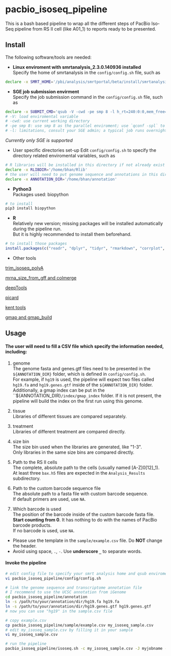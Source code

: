 # pacbio_isoseq_pipeline
This is a bash based pipeline to wrap all the different steps of PacBio Iso-Seq pipeline from RS II cell (like A01_1) to reports ready to be presented.

## Install
The following software/tools are needed: <br>

-  **Linux enviroment with smrtanalysis_2.3.0.140936 installed**<br>
Specify the home of smrtanalysis in the `config/config.sh` file, such as 
```bash
declare -x SMRT_HOME='/pbi/analysis/smrtportal/beta/install/smrtanalysis_2.3.0.140936'
```

-  **SGE job submission envirment**<br>
Specify the job submission command in the `config/config.sh` file, such as
```bash
declare -x SUBMIT_CMD='qsub -V -cwd -pe smp 8 -l h_rt=240:0:0,mem_free=8G'
# -V: load enviromental variable
# -cwd: use current working directory 
# -pe smp 8: use smp 8 as the parallel enviroment; use `qconf -spl` to list all parallel enviroment
# -l: limitations, consult your SGE admin; a typical job runs overnight 
```
*Currently only SGE is supported*

- User specific directories set-up
Edit `config/config.sh` to specify the directory related enviromental variables, such as <br> 
```bash
# R libraries will be installed in this directory if not already exist
declare -x RLIBDIR='/home/bhan/Rlib'
# the user will need to put genome sequence and annotations in this directory
declare -x ANNOTATION_DIR='/home/bhan/annotation'
```

-  **Python3**<br>
Packages used: biopython
```bash
# to install
pip3 install biopython
```

-  **R**<br>
Relatively new version; missing packages will be installed automatically during the pipeline run.<br>
But it is highly recommended to install them beforehand. 
```R
# to install those packages
install.packages(c("readr", "dplyr", "tidyr", "rmarkdown", "corrplot", "ggplot2", "ggthemes", "plotly", "shiny"))
```

- Other tools

[trim_isoseq_polyA](https://github.com/bowhan/trim_isoseq_polyA)

[mrna_size_from_gff and colmerge](https://github.com/bowhan/isoaux)

[deepTools](https://github.com/fidelram/deepTools)

[picard](https://broadinstitute.github.io/picard/)

[kent tools](https://github.com/ENCODE-DCC/kentUtils)

[gmap and gmap_build](http://research-pub.gene.com/gmap/)

## Usage
#### The user will need to fill a CSV file which specify the information needed, including:

1.  genome<br>
The genome fasta and genes.gtf files need to be presented in the `${ANNOTATION_DIR}` folder, which is defined in `config/config.sh`. <br>
For example, if `hg19` is used, the pipeline will expect two files called `hg19.fa` and `hg19.genes.gtf` inside of the `${ANNOTATION_DIR}` folder.<br>
Additionally, a gmap index can be put in the ``${ANNOTATION_DIR}`/index/gmap_index` folder. If it is not present, the pipeline will build the index on the first run using this genome. <br>

2. tissue<br>
Libraries of different tissues are compared separately. <br>

3. treatment<br>
Libraries of different treatment are compared directly.<br>

4. size bin<br>
The size bin used when the libraries are generated, like "1-3". <br>
Only libraries in the same size bins are compared directly. <br>

5. Path to the RS II cells<br>
The complete, absolute path to the cells (usually named [A-Z]0[12]_1). <br>
At least three `bax.h5` files are expected in the `Analysis_Results` subdirectory.<br>

6. Path to the custom barcode sequence file<br>
The absolute path to a fasta file with custom barcode sequence.<br>
If default primers are used, use `NA`. <br>

7. Which barcode is used<br>
The position of the barcode inside of the custom barcode fasta file.<br> 
**Start counting from 0**.
It has nothing to do with the names of PacBio barcode products. <br>
If no barcode is used, use `NA`.<br>

-   Please use the template in the `sample/example.csv` file. Do **NOT** change the header.<br>
-   Avoid using space, `.`, `-`. Use **underscore `_`** to separate words.

#### Invoke the pipeline

```bash
# edit config file to specify your smrt analysis home and qsub enviroment
vi pacbio_isoseq_pipeline/config/config.sh 

# link the genome sequence and transcriptome annotation file
# I recommend to use the UCSC annotation from iGenome
cd pacbio_isoseq_pipeline/annotation
ln -s /path/to/your/annotation/dir/hg19.fa hg19.fa
ln -s /path/to/your/annotation/dir/hg19.genes.gtf hg19.genes.gtf
# now you can use "hg19" in the sample.csv file 

# copy example.csv 
cp pacbio_isoseq_pipeline/sample/example.csv my_isoseq_sample.csv
# edit my_isoseq_sample.csv by filling it in your sample
vi my_isoseq_sample.csv

# run the pipeline
pacbio_isoseq_pipeline/isoseq.sh -c my_isoseq_sample.csv -J myjobname -E my@emailaddress.com
```
